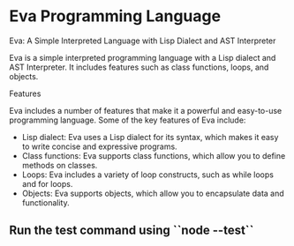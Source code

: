 <h1>Eva Programming Language</h1>

Eva: A Simple Interpreted Language with Lisp Dialect and AST Interpreter

Eva is a simple interpreted programming language with a Lisp dialect and AST Interpreter. It includes features such as class functions, loops, and objects.

Features

Eva includes a number of features that make it a powerful and easy-to-use programming language. Some of the key features of Eva include:

<ul>
  <li>Lisp dialect: Eva uses a Lisp dialect for its syntax, which makes it easy to write concise and expressive programs.</li>
  <li>Class functions: Eva supports class functions, which allow you to define methods on classes.</li>
  <li>Loops: Eva includes a variety of loop constructs, such as while loops and for loops.</li>
  <li>Objects: Eva supports objects, which allow you to encapsulate data and functionality.</li>
<!--   <li>AST Interpreter: </li> -->
</ul>
<h2>Run the test command using ``node --test``</h2>
